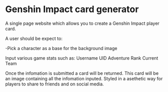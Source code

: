 # Genshin Impact card generator

A single page website which allows you to create a Genshin Impact player card.


A user should be expect to: 

-Pick a character as a base for the background image

Input various game stats such as: 
Username
UID
Adventure Rank
Current Team

Once the infomation is submitted a card will be returned. 
This card will be an image containing all the infomation inputed. 
Styled in a asethetic way for players to share to friends and on social media. 
